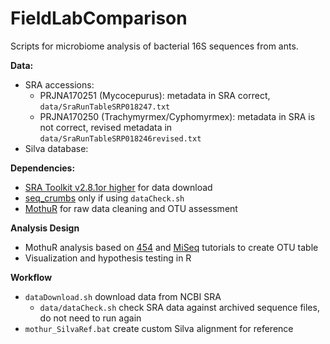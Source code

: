 # FieldLabComparison

Scripts for microbiome analysis of bacterial 16S sequences from ants.

**Data:** 
* SRA accessions:
	* PRJNA170251 (Mycocepurus): metadata in SRA correct, `data/SraRunTableSRP018247.txt`
	* PRJNA170250 (Trachymyrmex/Cyphomyrmex): metadata in SRA is not correct, revised metadata in `data/SraRunTableSRP018246revised.txt` 
* Silva database:

**Dependencies:**
* [SRA Toolkit v2.8.1or higher](https://github.com/ncbi/sra-tools) for data download
* [seq_crumbs](https://bioinf.comav.upv.es/seq_crumbs/) only if using `dataCheck.sh` 
* [MothuR](https://mothur.org/wiki/Download_mothur) for raw data cleaning and OTU assessment

**Analysis Design**
* MothuR analysis based on [454](https://www.mothur.org/wiki/454_SOP) and [MiSeq](https://www.mothur.org/wiki/MiSeq_SOP) tutorials to create OTU table
* Visualization and hypothesis testing in R

**Workflow**
* `dataDownload.sh` download data from NCBI SRA 
	* `data/dataCheck.sh` check SRA data against archived sequence files, do not need to run again
* `mothur_SilvaRef.bat` create custom Silva alignment for reference
